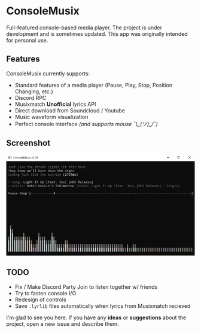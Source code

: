 # ConsoleMusix
Full-featured console-based media player. The project is under development and is sometimes updated. This app was originally intended for personal use.

## Features
ConsoleMusix currently supports:
* Standard features of a media player (Pause, Play, Stop, Position Changing, etc.)
* Discord RPC
* Musixmatch **Unofficial** lyrics API
* Direct download from Soundcloud / Youtube
* Music waveform visualization
* Perfect console interface *(and supports mouse ¯\\\_(ツ)\_/¯)*

## Screenshot
![Robin Hustin x Tobimorrow - Light it Up (NCS)](https://github.com/Eimaen/ConsoleMusix/blob/master/Screenshot.png)

## TODO
* Fix / Make Discord Party Join to listen together w/ friends
* Try to fasten console I/O
* Redesign of controls
* Save `.lyrlib` files automatically when lyrics from Musixmatch recieved

I'm glad to see you here. If you have any **ideas** or **suggestions** about the project, open a new issue and describe them.
